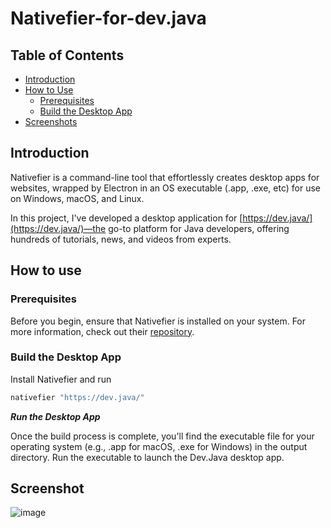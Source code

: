 # Nativefier-for-dev.java

## Table of Contents
- [Introduction](#nativefier-for-devjava)
- [How to Use](#how-to-use)
  - [Prerequisites](#prerequisites)
  - [Build the Desktop App](#build-the-desktop-app)
- [Screenshots](#screenshots)

## Introduction
Nativefier is a command-line tool that effortlessly creates desktop apps for websites, wrapped by Electron in an OS executable (.app, .exe, etc) for use on Windows, macOS, and Linux.

In this project, I've developed a desktop application for [https://dev.java/](https://dev.java/)—the go-to platform for Java developers, offering hundreds of tutorials, news, and videos from experts.

## How to use
### Prerequisites
Before you begin, ensure that Nativefier is installed on your system. For more information, check out their [repository](https://github.com/nativefier/nativefier).

### Build the Desktop App
Install Nativefier and run 
```bash
nativefier "https://dev.java/"
```

***Run the Desktop App***

Once the build process is complete, you'll find the executable file for your operating system (e.g., .app for macOS, .exe for Windows) in the output directory. Run the executable to launch the Dev.Java desktop app.

## Screenshot
![image](https://user-images.githubusercontent.com/88356497/217834312-bc0c24dc-7aec-4aa4-9bfa-84cf8fbb5298.png)
